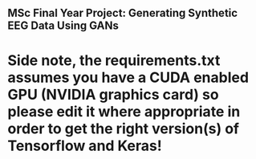 ## MSc Final Year Project: Generating Synthetic EEG Data Using GANs
# Side note, the requirements.txt assumes you have a CUDA enabled GPU (NVIDIA graphics card) so please edit it where appropriate in order to get the right version(s) of Tensorflow and Keras!
